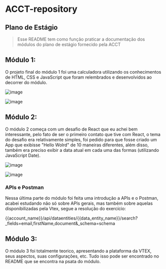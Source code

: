 # ACCT-repository
 
## Plano de Estágio

>Esse README tem como função praticar a documentação dos módulos do plano de estágio fornecido pela ACCT

## Módulo 1:
O projeto final do módulo 1 foi uma calculadora utilizando os conhecimentos de HTML, CSS e JavaScript que foram relembrados e desenvolvidos ao decorrer do módulo.

![image](https://user-images.githubusercontent.com/98846868/175100362-83921825-d934-4c21-b20b-5f6b4f383a8f.png)

![image](https://user-images.githubusercontent.com/98846868/175104109-7dcb78ef-c76c-42cf-be52-b8072d396e33.png)

## Módulo 2:

O módulo 2 começa com um desafio de React que eu achei bem interessante, pelo fato de ser o primeiro contato que tive com React, o tema do desafio era relativamente simples, foi pedido para que fosse criado um App que exibisse "Hello Wolrd" de 10 maneiras diferentes, além disso, também era preciso exibir a data atual em cada uma das formas (utilizando JavaScript Date).

![image](https://user-images.githubusercontent.com/98846868/175104263-dde377a9-f5eb-4264-a617-d858ca20fd12.png)

![image](https://user-images.githubusercontent.com/98846868/175104303-f15731c1-60e2-421a-ad0f-64f1bcb3aa4c.png)

<h3>APIs e Postman</h3>

Nessa última parte do módulo foi feita uma introdução a APIs e o Postman, acabei estudando não só sobre APIs gerais, mas também sobre aquelas disponibilizadas pela Vtex, segue a resolução do exercício:

{{account_name}}/api/dataentities/{{data_entity_name}}/search?_fields=email,firstName,document&_schema=schema

## Módulo 3:

O módulo 3 foi totalmente teorico, apresentando a plataforma da VTEX, seus aspectos, suas configurações, etc. Tudo isso pode ser encontrado no README que se encontra na psata do módulo.

